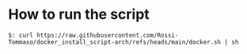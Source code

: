 # How to run the script
```
$: curl https://raw.githubusercontent.com/Rossi-Tommaso/docker_install_script-arch/refs/heads/main/docker.sh | sh
```